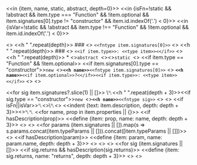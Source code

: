 <<in {item, name, static, abstract, depth=0}>>
<<in {isFn=!static && !abstract && item.type === "Function" && !item.optional && item.signatures[0].type != "constructor" && item.id.indexOf('.') < 0}>>
<<in {isVar=!static && !abstract && item.type !== "Function" && !item.optional && item.id.indexOf('.') < 0}>>

  <<if isFn>>
    <<h " ".repeat(depth)>> ### <<h name>> `<<fntype item.signatures[0]>>`
  <<elif isVar>>
    <<h " ".repeat(depth)>> ### <<h name>> `<<if item.type>>: <<type item>><</if>>`
  <<else>>
    <<h " ".repeat(depth)>> * <<if abstract>>`abstract `<</if>><<if static>>`static `<</if>>
    <<if item.type == "Function" && !item.optional>>
      <<if item.signatures[0].type == "constructor">>`new `<</if>>**`<<h name>>`**`<<fntype item.signatures[0]>>`
    <<else>>
      **`<<h name>>`**`<<if item.optional>>?<</if>><<if item.type>>: <<type item>><</if>>`
    <</if>>
  <</if>>

   <<for sig item.signatures?.slice(1) || []>>
     \␤<<h " ".repeat(depth + 3)>><<if sig.type == "constructor">>`new `<</if>>**`<<h name>>`**`<<fntype sig>>`
   <</for>>
   <<if item.description>>
  <<if isFn||isVar>>␤<<else>>\␤<</if>>
   <<indent {text: item.description, depth: depth + 3}>><</if>>␤␤
   <<for name, prop in item.properties || {}>>
     <<if hasDescription(prop)>>
       <<define {item: prop, name: name, depth: depth + 3}>>
    <</if>>
  <</for>>
  <<for params (item.signatures || []).map(s => s.params.concat(item.typeParams || [])).concat([item.typeParams || []])>>
    <<for param params>>
      <<if hasDescription(param)>>
         <<define {item: param, name: param.name, depth: depth + 3}>>
      <</if>>
    <</for>>
  <</for>>
  <<for sig (item.signatures || [])>>
    <<if sig.returns && hasDescription(sig.returns)>>
      <<define {item: sig.returns, name: "returns", depth: depth + 3}>>
    <</if>>
  <</for>>
